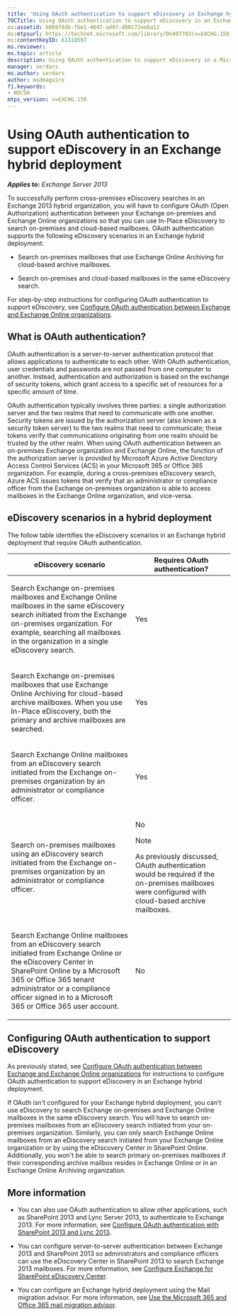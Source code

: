 ```yaml
---
title: 'Using OAuth authentication to support eDiscovery in Exchange hybrid deployment'
TOCTitle: Using OAuth authentication to support eDiscovery in an Exchange hybrid deployment
ms:assetid: b069f8db-fbe1-4047-ad97-d00172ee6a12
ms:mtpsurl: https://technet.microsoft.com/library/Dn497703(v=EXCHG.150)
ms:contentKeyID: 61310597
ms.reviewer: 
ms.topic: article
description: Using OAuth authentication to support eDiscovery in a Microsoft Exchange hybrid deployment
manager: serdars
ms.author: serdars
author: msdmaguire
f1.keywords:
- NOCSH
mtps_version: v=EXCHG.150
---
```


# Using OAuth authentication to support eDiscovery in an Exchange hybrid deployment

_**Applies to:** Exchange Server 2013_

To successfully perform cross-premises eDiscovery searches in an Exchange 2013 hybrid organization, you will have to configure OAuth (Open Authorization) authentication between your Exchange on-premises and Exchange Online organizations so that you can use In-Place eDiscovery to search on-premises and cloud-based mailboxes. OAuth authentication supports the following eDiscovery scenarios in an Exchange hybrid deployment:

- Search on-premises mailboxes that use Exchange Online Archiving for cloud-based archive mailboxes.

- Search on-premises and cloud-based mailboxes in the same eDiscovery search.

For step-by-step instructions for configuring OAuth authentication to support eDiscovery, see [Configure OAuth authentication between Exchange and Exchange Online organizations](configure-oauth-authentication-between-exchange-and-exchange-online-organizations-exchange-2013-help.md).

## What is OAuth authentication?

OAuth authentication is a server-to-server authentication protocol that allows applications to authenticate to each other. With OAuth authentication, user credentials and passwords are not passed from one computer to another. Instead, authentication and authorization is based on the exchange of security tokens, which grant access to a specific set of resources for a specific amount of time.

OAuth authentication typically involves three parties: a single authorization server and the two realms that need to communicate with one another. Security tokens are issued by the authorization server (also known as a security token server) to the two realms that need to communicate; these tokens verify that communications originating from one realm should be trusted by the other realm. When using OAuth authentication between an on-premises Exchange organization and Exchange Online, the function of the authorization server is provided by Microsoft Azure Active Directory Access Control Services (ACS) in your Microsoft 365 or Office 365 organization. For example, during a cross-premises eDiscovery search, Azure ACS issues tokens that verify that an administrator or compliance officer from the Exchange on-premises organization is able to access mailboxes in the Exchange Online organization, and vice-versa.

## eDiscovery scenarios in a hybrid deployment

The follow table identifies the eDiscovery scenarios in an Exchange hybrid deployment that require OAuth authentication.

<table>
<colgroup>
<col/>
<col/>
</colgroup>
<thead>
<tr class="header">
<th>eDiscovery scenario</th>
<th>Requires OAuth authentication?</th>
</tr>
</thead>
<tbody>
<tr class="odd">
<td><p>Search Exchange on-premises mailboxes and Exchange Online mailboxes in the same eDiscovery search initiated from the Exchange on-premises organization. For example, searching all mailboxes in the organization in a single eDiscovery search.</p></td>
<td><p>Yes</p></td>
</tr>
<tr class="even">
<td><p>Search Exchange on-premises mailboxes that use Exchange Online Archiving for cloud-based archive mailboxes. When you use In-Place eDiscovery, both the primary and archive mailboxes are searched.</p></td>
<td><p>Yes</p></td>
</tr>
<tr class="odd">
<td><p>Search Exchange Online mailboxes from an eDiscovery search initiated from the Exchange on-premises organization by an administrator or compliance officer.</p></td>
<td><p>Yes</p></td>
</tr>
<tr class="even">
<td><p>Search on-premises mailboxes using an eDiscovery search initiated from the Exchange on-premises organization by an administrator or compliance officer.</p></td>
<td><p>No</p>

> [!NOTE]
> As previously discussed, OAuth authentication would be required if the on-premises mailboxes were configured with cloud-based archive mailboxes.

</td>
</tr>
<tr class="odd">
<td><p>Search Exchange Online mailboxes from an eDiscovery search initiated from Exchange Online or the eDiscovery Center in SharePoint Online by a Microsoft 365 or Office 365 tenant administrator or a compliance officer signed in to a Microsoft 365 or Office 365 user account.</p></td>
<td><p>No</p></td>
</tr>
</tbody>
</table>

## Configuring OAuth authentication to support eDiscovery

As previously stated, see [Configure OAuth authentication between Exchange and Exchange Online organizations](configure-oauth-authentication-between-exchange-and-exchange-online-organizations-exchange-2013-help.md) for instructions to configure OAuth authentication to support eDiscovery in an Exchange hybrid deployment.

If OAuth isn't configured for your Exchange hybrid deployment, you can't use eDiscovery to search Exchange on-premises and Exchange Online mailboxes in the same eDiscovery search. You will have to search on-premises mailboxes from an eDiscovery search initiated from your on-premises organization. Similarly, you can only search Exchange Online mailboxes from an eDiscovery search initiated from your Exchange Online organization or by using the eDiscovery Center in SharePoint Online. Additionally, you won't be able to search primary on-premises mailboxes if their corresponding archive mailbox resides in Exchange Online or in an Exchange Online Archiving organization.

## More information

- You can also use OAuth authentication to allow other applications, such as SharePoint 2013 and Lync Server 2013, to authenticate to Exchange 2013. For more information, see [Configure OAuth authentication with SharePoint 2013 and Lync 2013](configure-oauth-authentication-with-sharepoint-2013-and-lync-2013-exchange-2013-help.md).

- You can configure server-to-server authentication between Exchange 2013 and SharePoint 2013 so administrators and compliance officers can use the eDiscovery Center in SharePoint 2013 to search Exchange 2013 mailboxes. For more information, see [Configure Exchange for SharePoint eDiscovery Center](configure-exchange-for-sharepoint-ediscovery-center-exchange-2013-help.md).

- You can configure an Exchange hybrid deployment using the Mail migration advisor. For more information, see [Use the Microsoft 365 and Office 365 mail migration advisor](../ExchangeHybrid/mail-migration-jump.md).